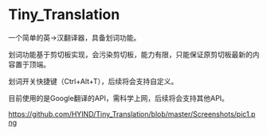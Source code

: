 # Tiny_Translation

一个简单的英->汉翻译器，具备划词功能。

划词功能基于剪切板实现，会污染剪切板，能力有限，只能保证原剪切板最新的内容置于顶端。

划词开关快捷键（Ctrl+Alt+T），后续将会支持自定义。

目前使用的是Google翻译的API，需科学上网，后续将会支持其他API。

https://github.com/HYIND/Tiny_Translation/blob/master/Screenshots/pic1.png

